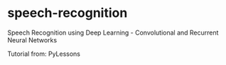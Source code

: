 # speech-recognition
Speech Recognition using Deep Learning - Convolutional and Recurrent Neural Networks

Tutorial from: PyLessons
